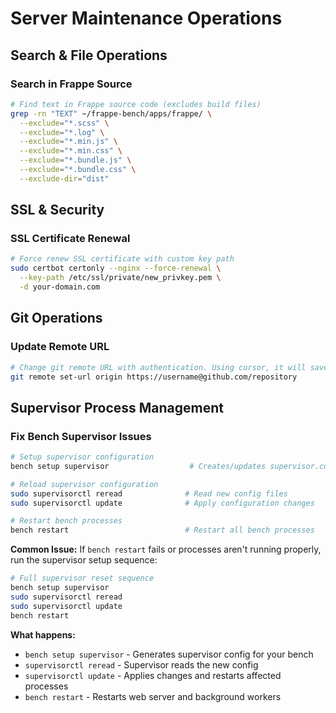# Server Maintenance Operations

## Search & File Operations

### Search in Frappe Source
```bash
# Find text in Frappe source code (excludes build files)
grep -rn "TEXT" ~/frappe-bench/apps/frappe/ \
  --exclude="*.scss" \
  --exclude="*.log" \
  --exclude="*.min.js" \
  --exclude="*.min.css" \
  --exclude="*.bundle.js" \
  --exclude="*.bundle.css" \
  --exclude-dir="dist"
```

## SSL & Security

### SSL Certificate Renewal
```bash
# Force renew SSL certificate with custom key path
sudo certbot certonly --nginx --force-renewal \
  --key-path /etc/ssl/private/new_privkey.pem \
  -d your-domain.com
```

## Git Operations

### Update Remote URL
```bash
# Change git remote URL with authentication. Using cursor, it will save authentication details, so, you don't have to confirm with key with every push.
git remote set-url origin https://username@github.com/repository
```

## Supervisor Process Management

### Fix Bench Supervisor Issues
```bash
# Setup supervisor configuration
bench setup supervisor                  # Creates/updates supervisor.conf

# Reload supervisor configuration
sudo supervisorctl reread              # Read new config files
sudo supervisorctl update              # Apply configuration changes

# Restart bench processes
bench restart                          # Restart all bench processes
```

**Common Issue:** If `bench restart` fails or processes aren't running properly, run the supervisor setup sequence:

```bash
# Full supervisor reset sequence
bench setup supervisor
sudo supervisorctl reread
sudo supervisorctl update
bench restart
```

**What happens:**
- `bench setup supervisor` - Generates supervisor config for your bench
- `supervisorctl reread` - Supervisor reads the new config
- `supervisorctl update` - Applies changes and restarts affected processes
- `bench restart` - Restarts web server and background workers 